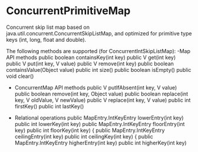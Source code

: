 ConcurrentPrimitiveMap
======================

Concurrent skip list map based on java.util.concurrent.ConcurrentSkipListMap, and 
optimized for primitive type keys (int, long, float and double).

The following methods are supported (for ConcurrentIntSkipListMap):
 -Map API methods
   public boolean containsKey(int key)
   public V get(int key)
   public V put(int key, V value)
   public V remove(int key)
   public boolean containsValue(Object value)
   public int size()
   public boolean isEmpty()
   public void clear()
 
 - ConcurrentMap API methods
    public V putIfAbsent(int key, V value)
    public boolean remove(int key, Object value)
    public boolean replace(int key, V oldValue, V newValue)
    public V replace(int key, V value)
    public int firstKey()
    public int lastKey()
 
  - Relational operations
     public MapEntry.IntKeyEntry<V> lowerEntry(int key)
     public int lowerKey(int key)
     public MapEntry.IntKeyEntry<V> floorEntry(int key)
     public int floorKey(int key) {
     public MapEntry.IntKeyEntry<V> ceilingEntry(int key)
     public int ceilingKey(int key) {
     public MapEntry.IntKeyEntry<V> higherEntry(int key)
     public int higherKey(int key)
